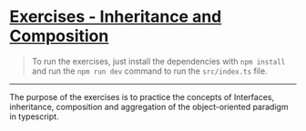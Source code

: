 # [Exercises - Inheritance and Composition](./src/index.ts)

> To run the exercises, just install the dependencies with `npm install` and run the `npm run dev` command to run the `src/index.ts` file.

---

The purpose of the exercises is to practice the concepts of Interfaces, inheritance, composition and aggregation of the object-oriented paradigm in typescript.
